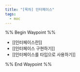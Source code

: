 ```yaml
---
title: "[목차] 인터페이스"
tags:
  - moc
---
```

%% Begin Waypoint %%
- [[인터페이스란]]
- [[인터페이스 구현하기]]
- [[인터페이스를 타입으로 사용하기]]

%% End Waypoint %%